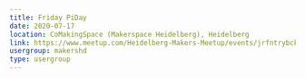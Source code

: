 ```yaml
---
title: Friday PiDay
date: 2020-07-17
location: CoMakingSpace (Makerspace Heidelberg), Heidelberg
link: https://www.meetup.com/Heidelberg-Makers-Meetup/events/jrfntrybckbwb/
usergroup: makershd
type: usergroup
---
```

